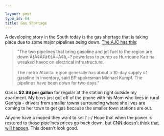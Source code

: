 ```yaml
---

layout: post
typo_id: 64
title: Gas Shortage
---
```

A developing story in the South today is the gas shortage that is taking
place due to some major pipelines being down. [The AJC has
this](http://www.ajc.com/news/content/business/0805/31bizgasprices.html):

> "The two pipelines that bring gasoline and jet fuel to the region are
> down ÃƒÂ¢Ã¢â€šÂ¬Ã¢â‚¬? powerless to pump as Hurricane Katrina wreaked
> havoc on electrical infrastructure. <br /><br />The metro Atlanta
> region generally has about a 10-day supply of gasoline in inventory,
> said BP spokesman Michael Kumpf. The pipelines have been down for two
> days."

Gas is **\$2.99 per gallon** for regular at the station right outside my
apartment. My boss just got off of the phone with his Mom who lives in
rural Georgia - drivers from smaller towns surrounding where she lives
are coming to her town to get gas because the smaller town stations are
out.

Anyone have a moped they want to sell? :-/ Hope that when the power is
restored to those pipelines prices go back down, but [CNN doesn't think
that will
happen](http://money.cnn.com/2005/08/31/news/gas_prices/index.htm?cnn=yes).
This doesn't look good.
